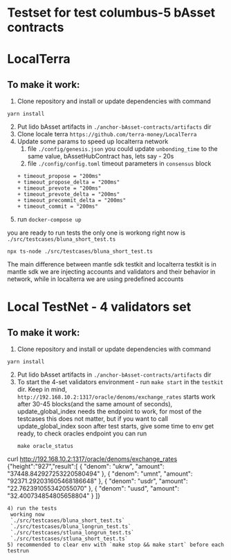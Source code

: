 # Testset for test columbus-5 bAsset contracts

# LocalTerra
## To make it work:
1) Clone repository and install or update dependencies with command
```
yarn install
```
2) Put lido bAsset artifacts in `./anchor-bAsset-contracts/artifacts` dir
3) Clone locale terra `https://github.com/terra-money/LocalTerra`
4) Update some params to speed up localterra network
    1) file `./config/genesis.json` you could update `unbonding_time` to the same value, bAssetHubContract has, lets say - 20s
    2) file `./config/config.toml` timeout parameters in `consensus` block
    ```
    + timeout_propose = "200ms"
    + timeout_propose_delta = "200ms"
    + timeout_prevote = "200ms"
    + timeout_prevote_delta = "200ms"
    + timeout_precommit_delta = "200ms"
    + timeout_commit = "200ms"
    ```
5) run `docker-compose up`

you are ready to run tests
the only one is workong right now is `./src/testcases/bluna_short_test.ts`

```
npx ts-node ./src/testcases/bluna_short_test.ts
```

The main difference between mantle sdk testkit and localterra testkit is in mantle sdk we are injecting accounts and validators and their behavior in network, while in localterra we are using predefined accounts

# Local TestNet - 4 validators set
## To make it work:
1) Clone repository and install or update dependencies with command
```shell
yarn install
```
2) Put lido bAsset artifacts in `./anchor-bAsset-contracts/artifacts` dir
3) To start the 4-set validators environment - run `make start` in the `testkit` dir. Keep in mind, `http://192.168.10.2:1317/oracle/denoms/exchange_rates` starts work after 30-45 blocks(and the same amount of seconds), update_global_index needs the endpoint to work, for most of the testcases this does not matter, but if you want to call update_global_index soon after test starts, give some time to env get ready, to check oracles endpoint you can run 
   ```shell
   make oracle_status 
curl http://192.168.10.2:1317/oracle/denoms/exchange_rates
{"height":"927","result":[
  {
    "denom": "ukrw",
    "amount": "37448.842927253220580494"
  },
  {
    "denom": "umnt",
    "amount": "92371.292031605468186648"
  },
  {
    "denom": "usdr",
    "amount": "22.762391055342055070"
  },
  {
    "denom": "uusd",
    "amount": "32.400734854805658804"
  }
]}
   ```
4) run the tests
    working now
    `./src/testcases/bluna_short_test.ts`
    `./src/testcases/bluna_longrun_test.ts`
    `./src/testcases/stluna_longrun_test.ts`
    `./src/testcases/stluna_short_test.ts`
5) recommended to clear env with `make stop && make start` before each testrun